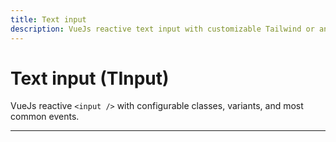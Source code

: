 ```yaml
---
title: Text input
description: VueJs reactive text input with customizable Tailwind or any Css Framework classes.
---
```


# Text input (TInput)

VueJs reactive `<input />` with configurable classes, variants, and most common events.


<t-input-playground />

<hr>



